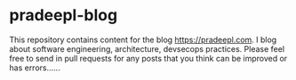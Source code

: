 # pradeepl-blog

This repository contains content for the blog https://pradeepl.com. I blog about software engineering, architecture, devsecops practices. Please feel free to send in pull requests for any posts that you think can be improved or has errors......
